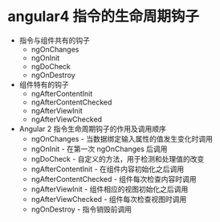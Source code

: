 # angular4 指令的生命周期钩子

- 指令与组件共有的钩子
  * ngOnChanges
  * ngOnInit
  * ngDoCheck
  * ngOnDestroy
- 组件特有的钩子
  * ngAfterContentInit
  * ngAfterContentChecked
  * ngAfterViewInit
  * ngAfterViewChecked
- Angular 2 指令生命周期钩子的作用及调用顺序
  * ngOnChanges - 当数据绑定输入属性的值发生变化时调用
  * ngOnInit - 在第一次 ngOnChanges 后调用
  * ngDoCheck - 自定义的方法，用于检测和处理值的改变
  * ngAfterContentInit - 在组件内容初始化之后调用
  * ngAfterContentChecked - 组件每次检查内容时调用
  * ngAfterViewInit - 组件相应的视图初始化之后调用
  * ngAfterViewChecked - 组件每次检查视图时调用
  * ngOnDestroy - 指令销毁前调用